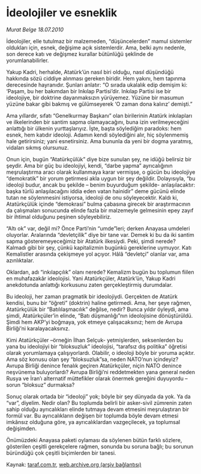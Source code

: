 # İdeolojiler ve esneklik

*Murat Belge 18.07.2010*

<div class="yazi"><p>İdeolojiler, elle tutulmaz bir malzemeden, “düşüncelerden” mamul sistemler oldukları için, esnek, değişime açık sistemlerdir. Ama, belki aynı nedenle, son derece katı ve değişmez kurallar bütünlüğü şeklinde de yorumlanabilirler.</p>
<p>Yakup Kadri, herhalde, Atatürk’ün nasıl biri olduğu, nasıl düşündüğü hakkında sözü ciddiye alınması gereken biridir. Hem yakını, hem tapınma derecesinde hayranıdır. Şunları anlatır: “O sırada ukalalık edip demişim ki: ‘Paşam, bu her bakımdan bir Inkılap Partisi’dir. Inkılap Partisi ise bir ideolojiye, bir doktrine dayanmaksızın yürüyemez. Yüzüne bir masumun yüzüne bakar gibi bakmış ve gülümseyerek ‘O zaman dona kalırız’ demişti.”</p>
<p>Ama yıllardır, sıfatı “Genelkurmay Başkanı” olan birilerinin Atatürk inkılapları ve ilkelerinden bir santim sapma olamayacağını, buna izin verilmeyeceğini anlattığı bir ülkenin yurttaşlarıyız. İşte, başta söylediğim paradoks: hem esnek, hem katıdır ideoloji. Adamın kendi söylediğini alır, hiç söylenmemiş hale getirirsiniz; yani esnetirsiniz. Ama bununla da yeni bir dogma yaratmış, vidaları sıkmış olursunuz.</p>
<p>Onun için, bugün “Atatürkçülük” diye bize sunulan şey, ne idüğü belirsiz bir şeydir. Ama bir güç bu ideolojiyi, kendi, “darbe yapma” ayrıcalığının meşrulaştırma aracı olarak kullanmaya karar vermişse, o gücün bu ideolojiye “demokratik” bir yorum getirmesi akla uygun bir şey değildir. Dolayısıyla, “bu ideoloji budur, ancak bu şekilde – benim buyurduğum şekilde- anlaşılacaktır: başka türlü anlaşılacağını iddia eden vatan hainidir” deme gücünü elinde tutan ne söylenmesini istiyorsa, ideoloji de onu söyleyecektir. Kaldı ki, Atatürkçülük içinde “demokrasi” bulma çabasına girecek bir araştırmacının da çalışmaları sonucunda elinde fazla bir malzemeyle gelmesinin epey zayıf bir ihtimal olduğunu peşinen söyleyebiliriz.</p>
<p>“Altı ok” var, değil mi? Önce Parti’nin “umde”leri; derken Anayasa umdeleri oluyorlar. Aralarında “devletçilik” diye bir tane var. Demek ki bu da iki santim sapma gösteremeyeceğimiz bir Atatürk ilkesiydi. Peki, şimdi nerede? Kalmadı gibi bir şey, çünkü kapitalizmin bugünkü gereklerine uymuyor. Katı Kemalistler arasında çekişmeye yol açıyor. Hâlâ “devletçi” olanlar var, ama azınlıktalar.</p>
<p>Oklardan, adı “inkılapçılık” olanı nerede? Kemalizm bugün bu toplumun fiilen en muhafazakâr ideolojisi. Yani Atatürkçüler, Atatürk’ün, Yakup Kadri anekdotunda anlattığı korkusunu zaten gerçekleştirmiş durumdalar.</p>
<p>Bu ideoloji, her zaman pragmatik bir ideolojiydi. Gerçekten de Atatürk kendisi, bunu bir “öğreti” (doktrin) haline getirmedi. Ama, her şeye rağmen, Atatürkçülük bir “Batılılaşmacılık” değilse, nedir? Bunca yıldır öyleydi, ama şimdi, Atatürkçüler’in elinde, “Batı düşmanlığı”nın ideolojisine dönüştürüldü. Şimdi hem AKP’yi boğmaya, yok etmeye çalışacaksınız; hem de Avrupa Birliği’ni karalayacaksınız.</p>
<p>Kimi Atatürkçüler –örneğin İlhan Selçuk- yetmişlerden, seksenlerden bu yana bu ideolojiyi bir “bloksuzluk” ideolojisi, “tarafsız dış politika” öğretisi olarak yorumlamaya çalışıyorlardı. Olabilir, o ideoloji böyle bir yoruma açıktır. Ama söz konusu olan şey “bloksuzluk”sa, neden NATO’nun içindeyiz? Avrupa Birliği denince fenalık geçiren Atatürkçüler, niçin NATO denince neşvünema buluyorlardı? Avrupa Birliği’ni reddetmekten yana general neden Rusya ve İran’ı alternatif müttefikler olarak önermek gereğini duyuyordu –sorun “bloksuz” durmaksa?</p>
<p>Sonuç olarak ortada bir “ideoloji” yok; böyle bir şey dünyada da yok. Ya da “var”, diyelim. Nedir olan? Bu toplumda belirli bir asker-sivil zümrenin zaten sahip olduğu ayrıcalıkları elinde tutmaya devam etmesini meşrulaştıran bir formül var. Bu ayrıcalıkların değişen bir toplumda böyle devam etmesi imkânsız olduğuna göre, ya ayrıcalıklardan vazgeçilecek, ya toplumsal değişimden.</p>
<p>Önümüzdeki Anayasa paketi oylaması da söylenen bütün farklı sözlere, gösterilen çeşitli gerekçelere rağmen, sonunda bu soruna bağlı; bu sorunun büründüğü çok çeşitli biçimlerden bir tanesi.</p></div>

Kaynak: [taraf.com.tr](http://www.taraf.com.tr:80/murat-belge/makale-ideolojiler-ve-esneklik.htm), [web.archive.org (arşiv bağlantısı)](http://web.archive.org/web/20100721004110/http://www.taraf.com.tr:80/murat-belge/makale-ideolojiler-ve-esneklik.htm)
